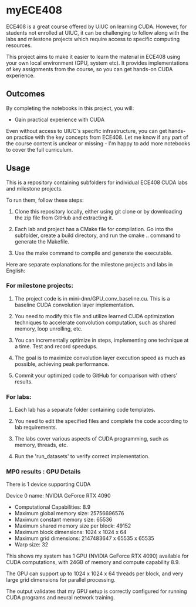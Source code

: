 # myECE408

ECE408 is a great course offered by UIUC on learning CUDA. However, for students not enrolled at UIUC, it can be challenging to follow along with the labs and milestone projects which require access to specific computing resources. 

This project aims to make it easier to learn the material in ECE408 using your own local environment (GPU, system etc). It provides implementations of key assignments from the course, so you can get hands-on CUDA experience.


## Outcomes

By completing the notebooks in this project, you will:

- Gain practical experience with CUDA

Even without access to UIUC's specific infrastructure, you can get hands-on practice with the key concepts from ECE408. Let me know if any part of the course content is unclear or missing - I'm happy to add more notebooks to cover the full curriculum.

## Usage

This is a repository containing subfolders for individual ECE408 CUDA labs and milestone projects. 

To run them, follow these steps:

1. Clone this repository locally, either using git clone or by downloading the zip file from GitHub and extracting it.

2. Each lab and project has a CMake file for compilation. Go into the subfolder, create a build directory, and run the cmake .. command to generate the Makefile.

3. Use the make command to compile and generate the executable. 

Here are separate explanations for the milestone projects and labs in English:

### For milestone projects:

1. The project code is in mini-dnn/GPU_conv_baseline.cu. This is a baseline CUDA convolution layer implementation.

2. You need to modify this file and utilize learned CUDA optimization techniques to accelerate convolution computation, such as shared memory, loop unrolling, etc. 

3. You can incrementally optimize in steps, implementing one technique at a time. Test and record speedups.

4. The goal is to maximize convolution layer execution speed as much as possible, achieving peak performance. 

5. Commit your optimized code to GitHub for comparison with others' results.

### For labs:

1. Each lab has a separate folder containing code templates. 

2. You need to edit the specified files and complete the code according to lab requirements.

3. The labs cover various aspects of CUDA programming, such as memory, threads, etc.

4. Run the 'run_datasets' to verify correct implementation.


### MP0 results : GPU Details

There is 1 device supporting CUDA

Device 0 name: NVIDIA GeForce RTX 4090

- Computational Capabilities: 8.9
- Maximum global memory size: 25756696576 
- Maximum constant memory size: 65536
- Maximum shared memory size per block: 49152
- Maximum block dimensions: 1024 x 1024 x 64
- Maximum grid dimensions: 2147483647 x 65535 x 65535
- Warp size: 32

This shows my system has 1 GPU (NVIDIA GeForce RTX 4090) available for CUDA computations, with 24GB of memory and compute capability 8.9.

The GPU can support up to 1024 x 1024 x 64 threads per block, and very large grid dimensions for parallel processing.

The output validates that my GPU setup is correctly configured for running CUDA programs and neural network training.
